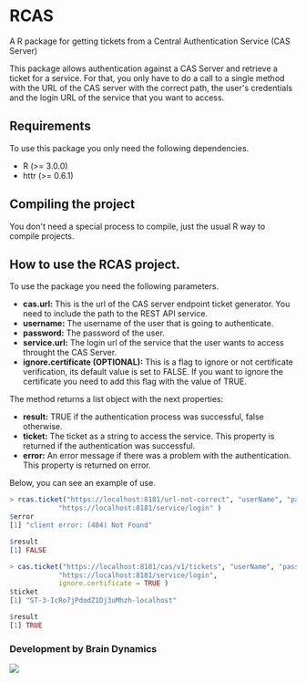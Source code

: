 # RCAS
A R package for getting tickets from a Central Authentication Service (CAS Server)

This package allows authentication against a CAS Server and retrieve a ticket for a service. For that, you only have to do a call to a single method with the URL of the CAS server with the correct path, the user's credentials and the login URL of the service that you want to access.

## Requirements

To use this package you only need the following dependencies.

* R (>= 3.0.0)
* httr (>= 0.6.1)

## Compiling the project

You don't need a special process to compile, just the usual R way to compile projects.

## How to use the RCAS project.

To use the package you need the following parameters.

* **cas.url:** This is the url of the CAS server endpoint ticket generator. You need to include the path to the REST API service.
* **username:** The username of the user that is going to authenticate.
* **password:** The password of the user.
* **service.url:** The login url of the service that the user wants to access throught the CAS Server.
* **ignore.certificate (OPTIONAL):** This is a flag to ignore or not certificate verification, its default value is set to FALSE. If you want to ignore the certificate you need to add this flag with the value of TRUE.

The method returns a list object with the next properties:

* **result:** TRUE if the authentication process was successful, false otherwise.
* **ticket:** The ticket as a string to access the service. This property is returned if the authentication was successful.
* **error:** An error message if there was a problem with the authentication. This property is returned on error.

Below, you can see an example of use.

~~~R
> rcas.ticket("https://localhost:8181/url-not-correct", "userName", "password",
			"https://localhost:8181/service/login" )
$error
[1] "client error: (404) Not Found"

$result
[1] FALSE

> cas.ticket("https://localhost:8181/cas/v1/tickets", "userName", "password",
			"https://localhost:8181/service/login",
			ignore.certificate = TRUE )
$ticket
[1] "ST-3-IcRo7jPdodZ1Dj3uMhzh-localhost"

$result
[1] TRUE

~~~

### Development by Brain Dynamics 
![](https://avatars1.githubusercontent.com/u/11419883?v=3&s=200)